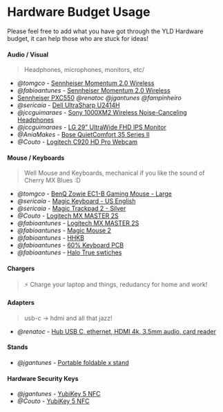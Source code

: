 # Hardware Budget Usage

Please feel free to add what you have got through the YLD Hardware budget, it can help those who are stuck for ideas!

#### Audio / Visual

> Headphones, microphones, monitors, etc/

- *@tomgco* - [Sennheiser Momentum 2.0 Wireless](https://en-uk.sennheiser.com/momentum-wireless)
- *@fabioantunes* - [Sennheiser Momentum 2.0 Wireless](https://en-uk.sennheiser.com/momentum-wireless)
- [Sennheiser PXC550](https://www.amazon.es/gp/product/B01E3XLNA0/ref=ppx_yo_dt_b_asin_title_o01_s00?ie=UTF8&psc=1) *@renatoc* *@jgantunes* *@fampinheiro*
- *@sericaia* - [Dell UltraSharp U2414H](https://www.amazon.com/Dell-UltraSharp-U2414H-Screen-Monitor/dp/B00GTV05XG)
- *@jccguimaraes* - [Sony 1000XM2 Wireless Noise-Canceling Headphones](https://www.sony.com/electronics/headband-headphones/wh-1000xm2)
- *@jccguimaraes* - [LG 29” UltraWide FHD IPS Monitor](https://www.lg.com/uk/monitors/lg-29WK600)
- *@AniaMakes* - [Bose QuietComfort 35 Series II](https://www.amazon.co.uk/gp/product/B0756CYWWD)
- *@Couto* - [Logitech C920 HD Pro Webcam](https://www.amazon.co.uk/Logitech-C920-Pro-Webcam-Recording/dp/B006A2Q81M/)

#### Mouse / Keyboards

> Well Mouse and Keyboards, mechanical if you like the sound of Cherry MX Blues :D

- *@tomgco* - [BenQ Zowie EC1-B Gaming Mouse - Large](https://zowie.benq.com/en-nl/product/mouse/ec/ec1-b.html)
- *@sericaia* - [Magic Keyboard - US English](https://www.apple.com/shop/product/MLA22LL/A/magic-keyboard-us-english)
- *@sericaia* - [Magic Trackpad 2 - Silver](https://www.apple.com/shop/product/MJ2R2LL/A/magic-trackpad-2-silver)
- *@Couto* - [Logitech MX MASTER 2S](https://www.logitech.com/en-gb/product/mx-master-2s-flow)
- *@fabioantunes* - [Logitech MX MASTER 2S](https://www.logitech.com/en-gb/product/mx-master-2s-flow)
- *@fabioantunes* - [Magic Mouse 2](https://www.apple.com/uk/shop/product/MLA02Z/A/magic-mouse-2-silver)
- *@fabioantunes* - [HHKB](https://www.hhkeyboard.com/uk/emea/)
- *@fabioantunes* - [60% Keyboard PCB](https://www.aliexpress.com/item/DZ60-Custom-mechanical-keyboard-PCB-60-keyboard-support-arrow-key/32824638057.html?spm=a2g0s.9042311.0.0.3da24c4dfgMCWH)
- *@fabioantunes* - [Halo True swtiches](https://drop.com/buy/76410)

#### Chargers

> ⚡ Charge your laptop and things, redudancy for home and work!


#### Adapters

> usb-c -> hdmi and all that jazz!

- *@renatoc* - [Hub USB C, ethernet, HDMI 4k, 3.5mm audio, card reader](https://www.amazon.es/gp/product/B07GKXN841/ref=ppx_yo_dt_b_asin_title_o01_s00?ie=UTF8&psc=1)



#### Stands

- *@jgantunes* - [Portable foldable x stand](https://www.amazon.co.uk/gp/product/B007BD16KC/ref=ppx_yo_dt_b_asin_title_o00_s00?ie=UTF8&psc=1)

#### Hardware Security Keys

- *@jgantunes* - [YubiKey 5 NFC](https://www.yubico.com/product/yubikey-5-nfc/#yubikey-5-nfc)
- *@Couto* - [YubiKey 5 NFC](https://www.yubico.com/product/yubikey-5-nfc/#yubikey-5-nfc)
